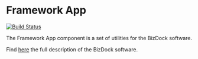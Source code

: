 # Framework App

[![Build Status](https://travis-ci.org/AblionGE/app-framework.svg?branch=master)](https://travis-ci.org/AblionGE/app-framework)

The Framework App component is a set of utilities for the BizDock software.

Find <a href="https://help.bizdock.io/doku.php">here</a> the full description of the BizDock software.
